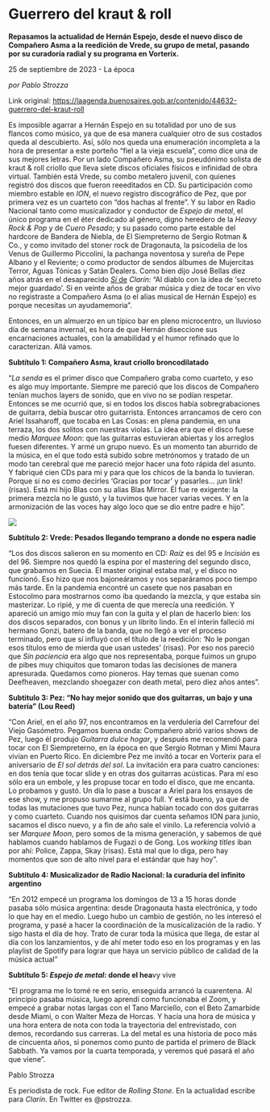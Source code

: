 # Guerrero del kraut & roll

**Repasamos la actualidad de Hernán Espejo, desde el nuevo disco de Compañero Asma a la reedición de Vrede, su grupo de metal, pasando por su curadoría radial y su programa en Vorterix.**

25 de septiembre de 2023 - La época

_por Pablo Strozza_

Link original: https://laagenda.buenosaires.gob.ar/contenido/44632-guerrero-del-kraut-roll



Es imposible agarrar a Hernán Espejo en su totalidad por uno de sus flancos como músico, ya que de esa manera cualquier otro de sus costados queda al descubierto. Así, sólo nos queda una enumeración incompleta a la hora de presentar a este porteño “fiel a la vieja escuela”, como dice una de sus mejores letras. Por un lado Compañero Asma, su pseudónimo solista de kraut & roll criollo que lleva siete discos oficiales físicos e infinidad de obra virtual. También está Vrede, su combo metalero juvenil, con quienes registró dos discos que fueron reeeditados en CD. Su participación como miembro estable en *ION*, el nuevo registro discográfico de Pez, que por primera vez es un cuarteto con “dos hachas al frente”. Y su labor en Radio Nacional tanto como musicalizador y conductor de *Espejo de metal*, el único programa en el éter dedicado al género, digno heredero de la *Heavy Rock & Pop* y de *Cuero Pesado*; y su pasado como parte estable del hardcore de Bandera de Niebla, de El Siempreterno de Sergio Rotman & Co., y como invitado del stoner rock de Dragonauta, la psicodelia de los Venus de Guillermo Piccolini, la pachanga noventosa y sureña de Pepe Albano y el Reviente; o como productor de sendos álbumes de Mujercitas Terror, Aguas Tónicas y Satán Dealers. Como bien dijo José Bellas diez años atrás en el desaparecido [*Sí* de](https://www.clarin.com/si/gigante-despierto_0_HJQM86soDQl.html) *Clarín*: “Al diablo con la idea de ‘secreto mejor guardado’. Si en veinte años de grabar música y diez de tocar en vivo no registraste a Compañero Asma (o el alias musical de Hernán Espejo) es porque necesitas un ayudamemoria”.




Entonces, en un almuerzo en un típico bar en pleno microcentro, un lluvioso día de semana invernal, es hora de que Hernán diseccione sus encarnaciones actuales, con la amabilidad y el humor refinado que lo caracterizan. Allá vamos.




**Subtítulo 1: Compañero Asma, kraut criollo broncodilatado**




“*La senda* es el primer disco que Compañero graba como cuarteto, y eso es algo muy importante. Siempre me pareció que los discos de Compañero tenían muchos layers de sonido, que en vivo no se podían respetar. Entonces se me ocurrió que, si en todos los discos había sobregrabaciones de guitarra, debía buscar otro guitarrista. Entonces arrancamos de cero con Ariel Issaharoff, que tocaba en Las Cosas: en plena pandemia, en una terraza, los dos solitos con nuestras violas. La idea era que el disco fuese medio *Marquee Moon*: que las guitarras estuvieran abiertas y los arreglos fuesen diferentes. Y armé un grupo nuevo. Es un momento tan aburrido de la música, en el que todo está subido sobre metrónomos y tratado de un modo tan cerebral que me pareció mejor hacer una foto rápida del asunto. Y fabriqué cien CDs para mí y para que los chicos de la banda lo tuvieran. Porque si no es como decirles ‘Gracias por tocar’ y pasarles… ¡un link! (risas). Está mi hijo Blas con su alias Blas Mirror. Él fue re exigente: la primera mezcla no le gustó, y la tuvimos que hacer varias veces. Y en la armonización de las voces hay algo loco que se dio entre padre e hijo”.




![](https://cdn.feater.me/files/images/2698871/9b5c36da-ee05-43d1-ab1a-137f545059b6.jpg)




**Subtítulo 2: Vrede: Pesados llegando temprano a donde no espera nadie**




“Los dos discos salieron en su momento en CD: *Raíz* es del 95 e *Incisión* es del 96. Siempre nos quedó la espina por el mastering del segundo disco, que grabamos en Suecia. El master original estaba mal, y el disco no funcionó. Eso hizo que nos bajoneáramos y nos separáramos poco tiempo más tarde. En la pandemia encontré un casete que nos pasaban en Estocolmo para mostrarnos como iba quedando la mezcla, y que estaba sin masterizar. Lo ripié, y me di cuenta de que merecía una reedición. Y apareció un amigo mío muy fan con la guita y el plan de hacerlo bien: los dos discos separados, con bonus y un librito lindo. En el interín falleció mi hermano Gonzi, batero de la banda, que no llegó a ver el proceso terminado, pero que sí influyó con el título de la reedición: ‘No le pongan esos títulos emo de mierda que usan ustedes’ (risas). Por eso nos pareció que *Sin paciencia* era algo que nos representaba, porque fuimos un grupo de pibes muy chiquitos que tomaron todas las decisiones de manera apresurada. Quedamos como pioneros. Hay temas que suenan como Deefheaven, mezclando shoegazer con death metal, pero diez años antes”.




**Subtitulo 3: Pez: “No hay mejor sonido que dos guitarras, un bajo y una batería” (Lou Reed)**




“Con Ariel, en el año 97, nos encontramos en la verdulería del Carrefour del Viejo Gasómetro. Pegamos buena onda: Compañero abrió varios shows de Pez, luego él produjo *Guitarra dulce hogar*, y después me recomendó para tocar con El Siempreterno, en la época en que Sergio Rotman y Mimi Maura vivían en Puerto Rico. En diciembre Pez me invitó a tocar en Vorterix para el aniversario de *El sol detrás del sol*. La invitación era para cuatro canciones: en dos tenía que tocar slide y en otras dos guitarras acústicas. Para mí eso sólo era un embole, y les propuse tocar en todo el disco, que me encanta. Lo probamos y gustó. Un día lo pase a buscar a Ariel para los ensayos de ese show, y me propuso sumarme al grupo full. Y está bueno, ya que de todas las mutaciones que tuvo Pez, nunca habían tocado con dos guitarras y como cuarteto. Cuando nos quisimos dar cuenta señamos ION para junio, sacamos el disco nuevo, y a fin de año sale el vinilo. La referencia volvió a ser *Marquee Moon*, pero somos de la misma generación, y sabemos de qué hablamos cuando hablamos de Fugazi o de Gong. Los *working titles* iban por ahí: Police, Zappa, Skay (risas). Está mal que lo diga, pero hay momentos que son de alto nivel para el estándar que hay hoy”.




**Subtítulo 4: Musicalizador de Radio Nacional: la curaduría del infinito argentino**




“En 2012 empecé un programa los domingos de 13 a 15 horas donde pasaba sólo música argentina: desde Dragonauta hasta electrónica, y todo lo que hay en el medio. Luego hubo un cambio de gestión, no les interesó el programa, y pasé a hacer la coordinación de la musicalización de la radio. Y sigo hasta el día de hoy. Trato de curar toda la música que llega, de estar al día con los lanzamientos, y de ahí meter todo eso en los programas y en las playlist de Spotify para lograr que haya un servicio público de calidad de la música actual”




**Subtítulo 5: *Espejo de metal*: donde el hea**vy vive




“El programa me lo tomé re en serio, enseguida arrancó la cuarentena. Al principio pasaba música, luego aprendí como funcionaba el Zoom, y empecé a grabar notas largas con el Tano Marciello, con el Beto Zamarbide desde Miami, o con Walter Meza de Horcas. Y hacía una hora de música y una hora entera de nota con toda la trayectoria del entrevistado, con demos, recordando sus carreras. La del metal es una historia de poco más de cincuenta años, si ponemos como punto de partida el primero de Black Sabbath. Ya vamos por la cuarta temporada, y veremos qué pasará el año que viene”.




Pablo Strozza




Es periodista de rock. Fue editor de *Rolling Stone*. En la actualidad escribe para *Clarín*. En Twitter es @pstrozza.



